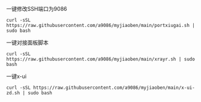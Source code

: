 一键修改SSH端口为9086<br>
```
curl -sSL https://raw.githubusercontent.com/a9086/myjiaoben/main/portxiugai.sh | sudo bash
```
一键对接面板脚本<br>
```
curl -sSL https://raw.githubusercontent.com/a9086/myjiaoben/main/xrayr.sh | sudo bash
```
一键x-ui<br>
```
curl -sSL https://raw.githubusercontent.com/a9086/myjiaoben/main/x-ui-zd.sh | sudo bash
```

